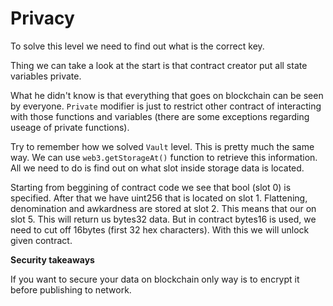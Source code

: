 # Privacy

To solve this level we need to find out what is the correct key. 

Thing we can take a look at the start is that contract creator put all state variables private. 

What he didn't know is that everything that goes on blockchain can be seen by everyone. `Private` modifier is just to restrict other contract of interacting with those functions and variables (there are some exceptions regarding useage of private functions).

Try to remember how we solved `Vault` level. This is pretty much the same way. We can use `web3.getStorageAt()` function to retrieve this information. All we need to do is find out on what slot inside storage data is located.

Starting from beggining of contract code we see that bool (slot 0) is specified. After that we have uint256 that is located on slot 1. Flattening, denomination and awkardness are stored at slot 2. This means that our on slot 5. This will return us bytes32 data. But in contract bytes16 is used, we need to cut off 16bytes (first 32 hex characters). With this we will unlock given contract.

**Security takeaways**

If you want to secure your data on blockchain only way is to encrypt it before publishing to network.
